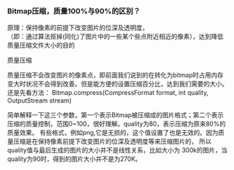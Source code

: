 ### Bitmap压缩，质量100%与90%的区别？

原理：保持像素的前提下改变图片的位深及透明度，     
（即：通过算法抠掉(同化)了图片中的一些某个些点附近相近的像素），达到降低质量压缩文件大小的目的

质量压缩

质量压缩不会改变图片的像素点，即前面我们说到的在转化为bitmap时占用内存变大时状况不会得到改善。但是能方便的设置压缩百分比，达到我们需要的大小。还是先看方法：
Bitmap.compress(CompressFormat format, int quality, OutputStream stream)

简单解释一下这三个参数，第一个表示Bitmap被压缩成的图片格式；第二个表示压缩的质量控制，范围0~100，很好理解。quality为80，表示压缩为原来80%的质量效果。
有些格式，例如png,它是无损的，这个值设置了也是无效的。因为质量压缩是在保持像素前提下改变图片的位深及透明度等来压缩图片的，
所以quality值与最后生成的图片的大小并不是线性关系，比如大小为 300k的图片，当quality为90时，得到的图片大小并不是为270K。
